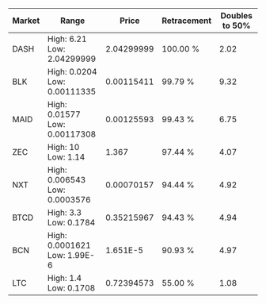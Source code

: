 | Market | Range | Price| Retracement | Doubles to 50% |
| --- | --- | --- | --- | --- |
| DASH | High: 6.21<br />Low: 2.04299999 | 2.04299999 | 100.00 % | 2.02 |
| BLK | High: 0.0204<br />Low: 0.00111335 | 0.00115411 | 99.79 % | 9.32 |
| MAID | High: 0.01577<br />Low: 0.00117308 | 0.00125593 | 99.43 % | 6.75 |
| ZEC | High: 10<br />Low: 1.14 | 1.367 | 97.44 % | 4.07 |
| NXT | High: 0.006543<br />Low: 0.0003576 | 0.00070157 | 94.44 % | 4.92 |
| BTCD | High: 3.3<br />Low: 0.1784 | 0.35215967 | 94.43 % | 4.94 |
| BCN | High: 0.0001621<br />Low: 1.99E-6 | 1.651E-5 | 90.93 % | 4.97 |
| LTC | High: 1.4<br />Low: 0.1708 | 0.72394573 | 55.00 % | 1.08 |
